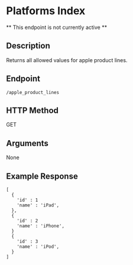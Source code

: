 # Platforms Index
** This endpoint is not currently active **

## Description
Returns all allowed values for apple product lines.

## Endpoint
`/apple_product_lines`

## HTTP Method
GET

## Arguments
None

## Example Response

```
[
  {
    'id' : 1
    'name' : 'iPad',
  },
  {
    'id' : 2
    'name' : 'iPhone',
  }
  {
    'id' : 3
    'name' : 'iPod',
  }
]
```
